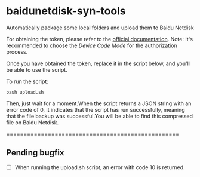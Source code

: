 # baidunetdisk-syn-tools
Automatically package some local folders and upload them to Baidu Netdisk

For obtaining the token, please refer to the [official documentation](https://pan.baidu.com/union/doc/ol0rsap9s).
Note: It's recommended to choose the *Device Code Mode* for the authorization process.

Once you have obtained the token, replace it in the script below, and you'll be able to use the script.

To run the script:
```shell
bash upload.sh
```

Then, just wait for a moment.When the script returns a JSON string with an error code of 0, it indicates that the script has run successfully, meaning that the file backup was successful.You will be able to find this compressed file on Baidu Netdisk.

==================================================
## Pending bugfix
- [ ] When running the upload.sh script, an error with code 10 is returned.
